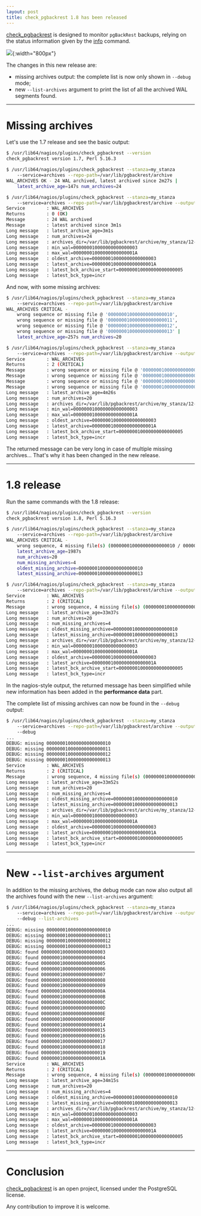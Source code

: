 ```yaml
---
layout: post
title: check_pgbackrest 1.8 has been released
---
```


[check_pgbackrest](https://labs.dalibo.com/check_pgbackrest) is designed to 
monitor `pgBackRest` backups, relying on the status information given by the 
[info](https://pgbackrest.org/command.html#command-info) command. 

![](../../../images/logo-horizontal.png){:width="800px"}

The changes in this new release are:
* missing archives output: the complete list is now only shown in `--debug` mode;
* new `--list-archives` argument to print the list of all the archived WAL segments found.

<!--MORE-->

-----

# Missing archives

Let's use the 1.7 release and see the basic output:

```bash
$ /usr/lib64/nagios/plugins/check_pgbackrest --version
check_pgbackrest version 1.7, Perl 5.16.3

$ /usr/lib64/nagios/plugins/check_pgbackrest --stanza=my_stanza 
	--service=archives --repo-path=/var/lib/pgbackrest/archive
WAL_ARCHIVES OK - 24 WAL archived, latest archived since 2m27s | 
	latest_archive_age=147s num_archives=24

$ /usr/lib64/nagios/plugins/check_pgbackrest --stanza=my_stanza 
	--service=archives --repo-path=/var/lib/pgbackrest/archive --output=human
Service        : WAL_ARCHIVES
Returns        : 0 (OK)
Message        : 24 WAL archived
Message        : latest archived since 3m1s
Long message   : latest_archive_age=3m1s
Long message   : num_archives=24
Long message   : archives_dir=/var/lib/pgbackrest/archive/my_stanza/12-1
Long message   : min_wal=000000010000000000000003
Long message   : max_wal=00000001000000000000001A
Long message   : oldest_archive=000000010000000000000003
Long message   : latest_archive=00000001000000000000001A
Long message   : latest_bck_archive_start=000000010000000000000005
Long message   : latest_bck_type=incr
```

And now, with some missing archives:

```bash
$ /usr/lib64/nagios/plugins/check_pgbackrest --stanza=my_stanza 
	--service=archives --repo-path=/var/lib/pgbackrest/archive
WAL_ARCHIVES CRITICAL - 
	wrong sequence or missing file @ '000000010000000000000010', 
	wrong sequence or missing file @ '000000010000000000000011', 
	wrong sequence or missing file @ '000000010000000000000012', 
	wrong sequence or missing file @ '000000010000000000000013' | 
	latest_archive_age=257s num_archives=20

$ /usr/lib64/nagios/plugins/check_pgbackrest --stanza=my_stanza 
	--service=archives --repo-path=/var/lib/pgbackrest/archive --output=human
Service        : WAL_ARCHIVES
Returns        : 2 (CRITICAL)
Message        : wrong sequence or missing file @ '000000010000000000000010'
Message        : wrong sequence or missing file @ '000000010000000000000011'
Message        : wrong sequence or missing file @ '000000010000000000000012'
Message        : wrong sequence or missing file @ '000000010000000000000013'
Long message   : latest_archive_age=4m26s
Long message   : num_archives=20
Long message   : archives_dir=/var/lib/pgbackrest/archive/my_stanza/12-1
Long message   : min_wal=000000010000000000000003
Long message   : max_wal=00000001000000000000001A
Long message   : oldest_archive=000000010000000000000003
Long message   : latest_archive=00000001000000000000001A
Long message   : latest_bck_archive_start=000000010000000000000005
Long message   : latest_bck_type=incr
```

The returned message can be very long in case of multiple missing archives... 
That's why it has been changed in the new release.

-----

# 1.8 release

Run the same commands with the 1.8 release:

```bash
$ /usr/lib64/nagios/plugins/check_pgbackrest --version
check_pgbackrest version 1.8, Perl 5.16.3

$ /usr/lib64/nagios/plugins/check_pgbackrest --stanza=my_stanza 
	--service=archives --repo-path=/var/lib/pgbackrest/archive
WAL_ARCHIVES CRITICAL - 
	wrong sequence, 4 missing file(s) (000000010000000000000010 / 000000010000000000000013) | 
	latest_archive_age=1987s 
	num_archives=20 
	num_missing_archives=4 
	oldest_missing_archive=000000010000000000000010 
	latest_missing_archive=000000010000000000000013

$ /usr/lib64/nagios/plugins/check_pgbackrest --stanza=my_stanza 
	--service=archives --repo-path=/var/lib/pgbackrest/archive --output=human
Service        : WAL_ARCHIVES
Returns        : 2 (CRITICAL)
Message        : wrong sequence, 4 missing file(s) (000000010000000000000010 / 000000010000000000000013)
Long message   : latest_archive_age=33m37s
Long message   : num_archives=20
Long message   : num_missing_archives=4
Long message   : oldest_missing_archive=000000010000000000000010
Long message   : latest_missing_archive=000000010000000000000013
Long message   : archives_dir=/var/lib/pgbackrest/archive/my_stanza/12-1
Long message   : min_wal=000000010000000000000003
Long message   : max_wal=00000001000000000000001A
Long message   : oldest_archive=000000010000000000000003
Long message   : latest_archive=00000001000000000000001A
Long message   : latest_bck_archive_start=000000010000000000000005
Long message   : latest_bck_type=incr
```

In the nagios-style output, the returned message has been simplified while new 
information has been added in the __performance data__ part.

The complete list of missing archives can now be found in the `--debug` output:

```bash
$ /usr/lib64/nagios/plugins/check_pgbackrest --stanza=my_stanza 
	--service=archives --repo-path=/var/lib/pgbackrest/archive --output=human 
	--debug
...
DEBUG: missing 000000010000000000000010
DEBUG: missing 000000010000000000000011
DEBUG: missing 000000010000000000000012
DEBUG: missing 000000010000000000000013
Service        : WAL_ARCHIVES
Returns        : 2 (CRITICAL)
Message        : wrong sequence, 4 missing file(s) (000000010000000000000010 / 000000010000000000000013)
Long message   : latest_archive_age=33m52s
Long message   : num_archives=20
Long message   : num_missing_archives=4
Long message   : oldest_missing_archive=000000010000000000000010
Long message   : latest_missing_archive=000000010000000000000013
Long message   : archives_dir=/var/lib/pgbackrest/archive/my_stanza/12-1
Long message   : min_wal=000000010000000000000003
Long message   : max_wal=00000001000000000000001A
Long message   : oldest_archive=000000010000000000000003
Long message   : latest_archive=00000001000000000000001A
Long message   : latest_bck_archive_start=000000010000000000000005
Long message   : latest_bck_type=incr
```

-----

# New `--list-archives` argument

In addition to the missing archives, the debug mode can now also output all 
the archives found with the new `--list-archives` argument:

```bash
$ /usr/lib64/nagios/plugins/check_pgbackrest --stanza=my_stanza 
	--service=archives --repo-path=/var/lib/pgbackrest/archive --output=human 
	--debug --list-archives
...
DEBUG: missing 000000010000000000000010
DEBUG: missing 000000010000000000000011
DEBUG: missing 000000010000000000000012
DEBUG: missing 000000010000000000000013
DEBUG: found 000000010000000000000003
DEBUG: found 000000010000000000000004
DEBUG: found 000000010000000000000005
DEBUG: found 000000010000000000000006
DEBUG: found 000000010000000000000007
DEBUG: found 000000010000000000000008
DEBUG: found 000000010000000000000009
DEBUG: found 00000001000000000000000A
DEBUG: found 00000001000000000000000B
DEBUG: found 00000001000000000000000C
DEBUG: found 00000001000000000000000D
DEBUG: found 00000001000000000000000E
DEBUG: found 00000001000000000000000F
DEBUG: found 000000010000000000000014
DEBUG: found 000000010000000000000015
DEBUG: found 000000010000000000000016
DEBUG: found 000000010000000000000017
DEBUG: found 000000010000000000000018
DEBUG: found 000000010000000000000019
DEBUG: found 00000001000000000000001A
Service        : WAL_ARCHIVES
Returns        : 2 (CRITICAL)
Message        : wrong sequence, 4 missing file(s) (000000010000000000000010 / 000000010000000000000013)
Long message   : latest_archive_age=34m15s
Long message   : num_archives=20
Long message   : num_missing_archives=4
Long message   : oldest_missing_archive=000000010000000000000010
Long message   : latest_missing_archive=000000010000000000000013
Long message   : archives_dir=/var/lib/pgbackrest/archive/my_stanza/12-1
Long message   : min_wal=000000010000000000000003
Long message   : max_wal=00000001000000000000001A
Long message   : oldest_archive=000000010000000000000003
Long message   : latest_archive=00000001000000000000001A
Long message   : latest_bck_archive_start=000000010000000000000005
Long message   : latest_bck_type=incr
```

-----

# [](#conclusion)Conclusion

[check_pgbackrest](https://github.com/dalibo/check_pgbackrest) is an open 
project, licensed under the PostgreSQL license. 

Any contribution to improve it is welcome.
